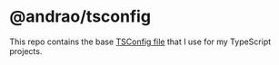 # @andrao/tsconfig

This repo contains the base [TSConfig file](https://www.typescriptlang.org/tsconfig) that I use for my TypeScript projects.

